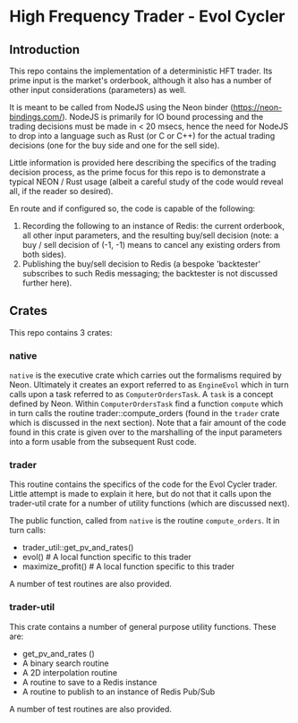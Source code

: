 # High Frequency Trader - Evol Cycler

## Introduction ##
This repo contains the implementation of a deterministic HFT trader.  Its prime input is the market's orderbook, although it also has a number of other input considerations (parameters) as well.  

It is meant to be called from NodeJS using the Neon binder (https://neon-bindings.com/).  NodeJS is primarily for IO bound processing and the trading decisions must be made in < 20 msecs, hence the need for NodeJS to drop into a language such as Rust (or C or C++) for the actual trading decisions (one for the buy side and one for the sell side).

Little information is provided here describing the specifics of the trading decision process, as the prime focus for this repo is to demonstrate a typical NEON / Rust usage (albeit a careful study of the code would reveal all, if the reader so desired).

En route and if configured so, the code is capable of the following:
1. Recording the following to an instance of Redis: the current orderbook, all other input parameters, and the resulting buy/sell decision (note: a buy / sell decision of (-1, -1) means to cancel any existing orders from both sides).
2. Publishing the buy/sell decision to Redis (a bespoke 'backtester' subscribes to such Redis messaging; the backtester is not discussed further here).

## Crates ##
This repo contains 3 crates:
### native ###
`native` is the executive crate which carries out the formalisms required by Neon.  Ultimately it creates an export referred to as `EngineEvol` which in turn calls upon a task referred to as `ComputerOrdersTask`.  A `task` is a concept defined by Neon.  Within `ComputerOrdersTask` find a function `compute` which in turn calls the routine trader::compute_orders (found in the `trader` crate which is discussed in the next section).  Note that a fair amount of the code found in this crate is given over to the marshalling of the input parameters into a form usable from the subsequent Rust code.

### trader ###
This routine contains the specifics of the code for the Evol Cycler trader.  Little attempt is made to explain it here, but do not that it calls upon the trader-util crate for a number of utility functions (which are discussed next).

The public function, called from `native` is the routine `compute_orders`.  It in turn calls:
* trader_util::get_pv_and_rates()
* evol() # A local function specific to this trader
* maximize_profit() # A local function specific to this trader
  
A number of test routines are also provided.
### trader-util
This crate contains a number of general purpose utility functions.  These are:
* get_pv_and_rates ()
* A binary search routine
* A 2D interpolation routine
* A routine to save to a Redis instance
* A routine to publish to an instance of Redis Pub/Sub 

A number of test routines are also provided.

